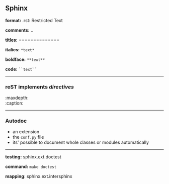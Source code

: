 ## Sphinx  

**format:** .rst: Restricted Text  

**comments:** ..  

**titles:** ==============  

**italics:** ```*text*```  

**boldface:** ```**text**```  

**code:** ``` ``text`` ```  

----------------------

### reST implements *directives*
:maxdepth:  
:caption:  

-----------------------

### Autodoc
- an extension  
- the `conf.py` file  
- its' possible to document whole classes or modules automatically


-------------------------
**testing:** sphinx.ext.doctest  

**command:** `make doctest`

**mapping**: sphinx.ext.intersphinx  
